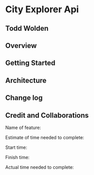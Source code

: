 # City Explorer Api

## Todd Wolden

## Overview

## Getting Started

## Architecture

## Change log

## Credit and Collaborations

Name of feature:

Estimate of time needed to complete:

Start time:

Finish time:

Actual time needed to complete:

